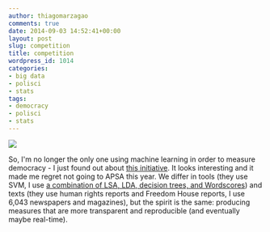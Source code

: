 ```yaml
---
author: thiagomarzagao
comments: true
date: 2014-09-03 14:52:41+00:00
layout: post
slug: competition
title: competition
wordpress_id: 1014
categories:
- big data
- polisci
- stats
tags:
- democracy
- polisci
- stats
---
```


[![](http://i.imgur.com/PKXkvMW.png)](http://imgur.com/PKXkvMW)

So, I'm no longer the only one using machine learning in order to measure democracy - I just found out about [this initiative](http://dartthrowingchimp.wordpress.com/2014/08/25/mining-texts-to-generate-fuzzy-measures-of-political-regime-type-at-low-cost/). It looks interesting and it made me regret not going to APSA this year. We differ in tools (they use SVM, I use [a combination of LSA, LDA, decision trees, and Wordscores](http://ssrn.com/abstract=2412325)) and texts (they use human rights reports and Freedom House reports, I use 6,043 newspapers and magazines), but the spirit is the same: producing measures that are more transparent and reproducible (and eventually maybe real-time).